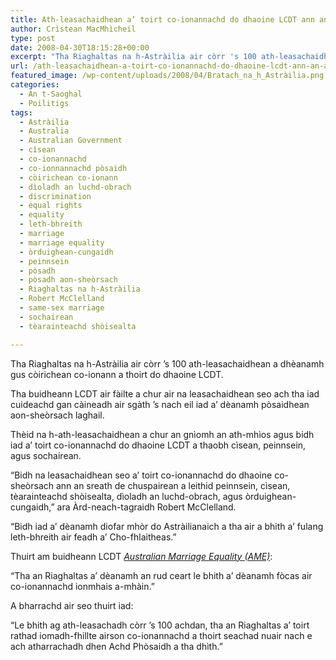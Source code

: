 ```yaml
---
title: Ath-leasachaidhean a’ toirt co-ionannachd do dhaoine LCDT ann an Astràilia
author: Crìstean MacMhìcheil
type: post
date: 2008-04-30T18:15:28+00:00
excerpt: "Tha Riaghaltas na h-Astràilia air còrr 's 100 ath-leasachaidhean a dhèanamh gus còirichean co-ionann a thoirt do dhaoine LCDT."
url: /ath-leasachaidhean-a-toirt-co-ionannachd-do-dhaoine-lcdt-ann-an-astrailia/
featured_image: /wp-content/uploads/2008/04/Bratach_na_h_Astràilia.png
categories:
  - An t-Saoghal
  - Poilitigs
tags:
  - Astràilia
  - Australia
  - Australian Government
  - cìsean
  - co-ionannachd
  - co-ionnannachd pòsaidh
  - còirichean co-ionann
  - dìoladh an luchd-obrach
  - discrimination
  - equal rights
  - equality
  - leth-bhreith
  - marriage
  - marriage equality
  - òrduighean-cungaidh
  - peinnsein
  - pòsadh
  - pòsadh aon-sheòrsach
  - Riaghaltas na h-Astràilia
  - Robert McClelland
  - same-sex marriage
  - sochairean
  - tèarainteachd shòisealta

---
```

Tha Riaghaltas na h-Astràilia air còrr &#8217;s 100 ath-leasachaidhean a dhèanamh gus còirichean co-ionann a thoirt do dhaoine LCDT.

Tha buidheann LCDT air fàilte a chur air na leasachaidhean seo ach tha iad cuideachd gan càineadh air sgàth &#8217;s nach eil iad a&#8217; dèanamh pòsaidhean aon-sheòrsach laghail.

Thèid na h-ath-leasachaidhean a chur an gnìomh an ath-mhìos agus bidh iad a&#8217; toirt co-ionannachd do dhaoine LCDT a thaobh cìsean, peinnsein, agus sochairean.

&#8220;Bidh na leasachaidhean seo a&#8217; toirt co-ionannachd do dhaoine co-sheòrsach ann an sreath de chuspairean a leithid peinnsein, cìsean, tèarainteachd shòisealta, dìoladh an luchd-obrach, agus òrduighean-cungaidh,&#8221; ara Àrd-neach-tagraidh Robert McClelland.

&#8220;Bidh iad a&#8217; dèanamh diofar mhòr do Astràilianaich a tha air a bhith a&#8217; fulang leth-bhreith air feadh a&#8217; Cho-fhlaitheas.&#8221;

Thuirt am buidheann LCDT _[Australian Marriage Equality (AME)][1]_:

&#8220;Tha an Riaghaltas a&#8217; dèanamh an rud ceart le bhith a&#8217; dèanamh fòcas air co-ionannachd ionmhais a-mhàin.&#8221;

A bharrachd air seo thuirt iad:

&#8220;Le bhith ag ath-leasachadh còrr &#8217;s 100 achdan, tha an Riaghaltas a&#8217; toirt rathad iomadh-fhillte airson co-ionannachd a thoirt seachad nuair nach e ach atharrachadh dhen Achd Phòsaidh a tha dhìth.&#8221;

 [1]: http://www.australianmarriageequality.com/ "Làrach-lìn aig AME"